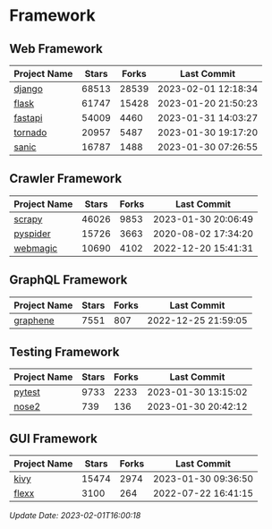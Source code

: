 # Framework

## Web Framework
| Project Name | Stars | Forks | Last Commit |
| ------------ | ----- | ----- | ----------- |
| [django](https://github.com/django/django) | 68513 | 28539 | 2023-02-01 12:18:34 |
| [flask](https://github.com/pallets/flask) | 61747 | 15428 | 2023-01-20 21:50:23 |
| [fastapi](https://github.com/tiangolo/fastapi) | 54009 | 4460 | 2023-01-31 14:03:27 |
| [tornado](https://github.com/tornadoweb/tornado) | 20957 | 5487 | 2023-01-30 19:17:20 |
| [sanic](https://github.com/sanic-org/sanic) | 16787 | 1488 | 2023-01-30 07:26:55 |

## Crawler Framework
| Project Name | Stars | Forks | Last Commit |
| ------------ | ----- | ----- | ----------- |
| [scrapy](https://github.com/scrapy/scrapy) | 46026 | 9853 | 2023-01-30 20:06:49 |
| [pyspider](https://github.com/binux/pyspider) | 15726 | 3663 | 2020-08-02 17:34:20 |
| [webmagic](https://github.com/code4craft/webmagic) | 10690 | 4102 | 2022-12-20 15:41:31 |

## GraphQL Framework
| Project Name | Stars | Forks | Last Commit |
| ------------ | ----- | ----- | ----------- |
| [graphene](https://github.com/graphql-python/graphene) | 7551 | 807 | 2022-12-25 21:59:05 |

## Testing Framework
| Project Name | Stars | Forks | Last Commit |
| ------------ | ----- | ----- | ----------- |
| [pytest](https://github.com/pytest-dev/pytest) | 9733 | 2233 | 2023-01-30 13:15:02 |
| [nose2](https://github.com/nose-devs/nose2) | 739 | 136 | 2023-01-30 20:42:12 |

## GUI Framework
| Project Name | Stars | Forks | Last Commit |
| ------------ | ----- | ----- | ----------- |
| [kivy](https://github.com/kivy/kivy) | 15474 | 2974 | 2023-01-30 09:36:50 |
| [flexx](https://github.com/flexxui/flexx) | 3100 | 264 | 2022-07-22 16:41:15 |

*Update Date: 2023-02-01T16:00:18*